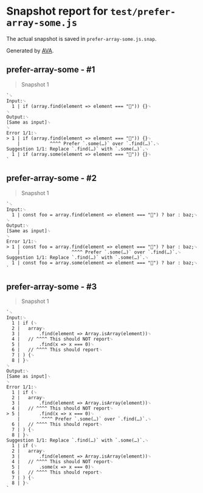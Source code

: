 # Snapshot report for `test/prefer-array-some.js`

The actual snapshot is saved in `prefer-array-some.js.snap`.

Generated by [AVA](https://avajs.dev).

## prefer-array-some - #1

> Snapshot 1

    `␊
    Input:␊
      1 | if (array.find(element => element === "🦄")) {}␊
    ␊
    Output:␊
    [Same as input]␊
    ␊
    Error 1/1:␊
    > 1 | if (array.find(element => element === "🦄")) {}␊
        |           ^^^^ Prefer `.some(…)` over `.find(…)`.␊
    Suggestion 1/1: Replace `.find(…)` with `.some(…)`.␊
      1 | if (array.some(element => element === "🦄")) {}␊
    `

## prefer-array-some - #2

> Snapshot 1

    `␊
    Input:␊
      1 | const foo = array.find(element => element === "🦄") ? bar : baz;␊
    ␊
    Output:␊
    [Same as input]␊
    ␊
    Error 1/1:␊
    > 1 | const foo = array.find(element => element === "🦄") ? bar : baz;␊
        |                   ^^^^ Prefer `.some(…)` over `.find(…)`.␊
    Suggestion 1/1: Replace `.find(…)` with `.some(…)`.␊
      1 | const foo = array.some(element => element === "🦄") ? bar : baz;␊
    `

## prefer-array-some - #3

> Snapshot 1

    `␊
    Input:␊
      1 | if (␊
      2 | 	array␊
      3 | 		.find(element => Array.isArray(element))␊
      4 | 	// ^^^^ This should NOT report␊
      5 | 		.find(x => x === 0)␊
      6 | 	// ^^^^ This should report␊
      7 | ) {␊
      8 | }␊
    ␊
    Output:␊
    [Same as input]␊
    ␊
    Error 1/1:␊
      1 | if (␊
      2 | 	array␊
      3 | 		.find(element => Array.isArray(element))␊
      4 | 	// ^^^^ This should NOT report␊
    > 5 | 		.find(x => x === 0)␊
        | 		 ^^^^ Prefer `.some(…)` over `.find(…)`.␊
      6 | 	// ^^^^ This should report␊
      7 | ) {␊
      8 | }␊
    Suggestion 1/1: Replace `.find(…)` with `.some(…)`.␊
      1 | if (␊
      2 | 	array␊
      3 | 		.find(element => Array.isArray(element))␊
      4 | 	// ^^^^ This should NOT report␊
      5 | 		.some(x => x === 0)␊
      6 | 	// ^^^^ This should report␊
      7 | ) {␊
      8 | }␊
    `
